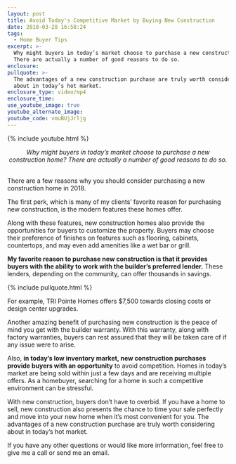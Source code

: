 ```yaml
---
layout: post
title: Avoid Today's Competitive Market by Buying New Construction
date: 2018-03-28 16:58:24
tags:
  - Home Buyer Tips
excerpt: >-
  Why might buyers in today’s market choose to purchase a new construction home?
  There are actually a number of good reasons to do so.
enclosure:
pullquote: >-
  The advantages of a new construction purchase are truly worth considering
  about in today’s hot market.
enclosure_type: video/mp4
enclosure_time:
use_youtube_image: true
youtube_alternate_image:
youtube_code: vmuBUjJrljg
---
```


{% include youtube.html %}

<center><em>Why might buyers in today&rsquo;s market choose to purchase a new construction home? There are actually a number of good reasons to do so.</em></center>

<center>&nbsp;</center>

There are a few reasons why you should consider purchasing a new construction home in 2018.&nbsp;

The first perk, which is many of my clients’ favorite reason for purchasing new construction, is the modern features these homes offer.&nbsp;

Along with these features, new construction homes also provide the opportunities for buyers to customize the property. Buyers may choose their preference of finishes on features such as flooring, cabinets, countertops, and may even add amenities like a wet bar or grill.&nbsp;

**My favorite reason to purchase new construction is that it provides buyers with the ability to work with the builder’s preferred lender.** These lenders, depending on the community, can offer thousands in savings.

{% include pullquote.html %}

For example, TRI Pointe Homes offers $7,500 towards closing costs or design center upgrades.&nbsp;

Another amazing benefit of purchasing new construction is the peace of mind you get with the builder warranty. With this warranty, along with factory warranties, buyers can rest assured that they will be taken care of if any issue were to arise.&nbsp;

Also, **in today’s low inventory market, new construction purchases provide buyers with an opportunity** to avoid competition. Homes in today’s market are being sold within just a few days and are receiving multiple offers. As a homebuyer, searching for a home in such a competitive environment can be stressful.

With new construction, buyers don’t have to overbid. If you have a home to sell, new construction also presents the chance to time your sale perfectly and move into your new home when it’s most convenient for you. The advantages of a new construction purchase are truly worth considering about in today’s hot market.&nbsp;

If you have any other questions or would like more information, feel free to give me a call or send me an email.<br>&nbsp;